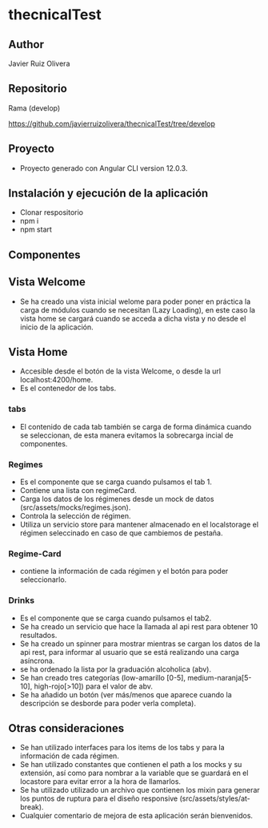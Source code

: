 # thecnicalTest

## Author
Javier Ruiz Olivera

## Repositorio
Rama (develop) 

https://github.com/javierruizolivera/thecnicalTest/tree/develop 

## Proyecto
* Proyecto generado con Angular CLI version 12.0.3.

## Instalación y ejecución de la aplicación
* Clonar respositorio
* npm i
* npm start

## Componentes


## Vista Welcome

* Se ha creado una vista inicial welome para poder poner en práctica la carga de módulos cuando se necesitan (Lazy Loading), en este caso la vista home se cargará cuando se acceda a dicha vista y no desde el inicio de la aplicación.

## Vista Home 
* Accesible desde el botón de la vista Welcome, o desde la url localhost:4200/home.
* Es el contenedor de los tabs.

### tabs
* El contenido de cada tab también se carga de forma dinámica cuando se seleccionan, de esta manera evitamos la sobrecarga incial de componentes.

### Regimes
* Es el componente que se carga cuando pulsamos el tab 1.
* Contiene una lista con regimeCard.
* Carga los datos de los régimenes desde un mock de datos  (src/assets/mocks/regimes.json).
* Controla la selección de régimen.
* Utiliza un servicio store para mantener almacenado en el localstorage el régimen seleccinado en caso de que cambiemos de pestaña.
  
### Regime-Card
* contiene la información de cada régimen y el botón para poder seleccionarlo.

### Drinks
* Es el componente que se carga cuando pulsamos el tab2.
* Se ha creado un servicio que hace la llamada al api rest para obtener 10 resultados.
* Se ha creado un spinner para mostrar mientras se cargan los datos de la api rest, para informar al usuario que se está realizando una carga asíncrona.
* se ha ordenado la lista por la graduación alcoholica (abv).
* Se han creado tres categorías (low-amarillo [0-5], medium-naranja[5-10], high-rojo[>10]) para el valor de abv.
* Se ha añadido un botón (ver más/menos que aparece cuando la descripción se desborde para poder verla completa).

## Otras consideraciones
* Se han utilizado interfaces para los items de los tabs y para la información de cada régimen.
* Se han utilizado constantes que contienen el path a los mocks y su extensión, así como para nombrar a la variable que se guardará en el locastore para evitar error a la hora de llamarlos.
* Se ha utilizado utilizado un archivo que contienen los mixin para generar los puntos de ruptura para el diseño responsive (src/assets/styles/at-break).
* Cualquier comentario de mejora de esta aplicación serán bienvenidos.
  

  




